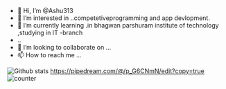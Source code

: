 - 👋 Hi, I’m @Ashu313
- 👀 I’m interested in ..competetiveprogramming and app devlopment.
- 🌱 I’m currently learning .in bhagwan parshuram institute of technology ,studying in IT -branch
- ..
- 💞️ I’m looking to collaborate on ...
- 📫 How to reach me ...

<!---
Ashu313/Ashu313 is a ✨ special ✨ repository because its `README.md` (this file) appears on your GitHub profile.
You can click the Preview link to take a look at your changes.
--->
![Github stats](https://github-readme-stats.vercel.app/api?username=Ashu313)
https://pipedream.com/@/p_G6CNmN/edit?copy=true
![counter](https://[YourEndpoint].m.pipedream.net)
